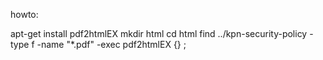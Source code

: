 howto:

apt-get install pdf2htmlEX
mkdir html
cd html
find ../kpn-security-policy -type f -name "*.pdf" -exec pdf2htmlEX {} \;

